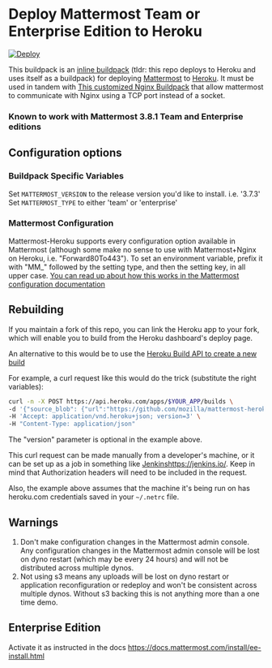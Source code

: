 # Deploy Mattermost Team or Enterprise Edition to Heroku

[![Deploy](https://www.herokucdn.com/deploy/button.svg)](https://heroku.com/deploy)

This buildpack is an [inline buildpack](https://github.com/kr/heroku-buildpack-inline/) (tldr: this repo deploys to Heroku and uses itself as a buildpack) for deploying [Mattermost](https://mattermost.org) to [Heroku](https://heroku.com).
It must be used in tandem with [This customized Nginx Buildpack](https://github.com/cadecairos/nginx-buildpack) that allow mattermost to communicate with Nginx using a TCP port instead of a socket.


### Known to work with Mattermost 3.8.1 Team and Enterprise editions

## Configuration options

### Buildpack Specific Variables

Set `MATTERMOST_VERSION` to the release version you'd like to install. i.e. '3.7.3'
Set `MATTERMOST_TYPE` to either 'team' or 'enterprise'

### Mattermost Configuration

Mattermost-Heroku supports every configuration option available in Mattermost (although some make no sense to use with Mattermost+Nginx on Heroku, i.e. "Forward80To443"). To set an environment variable, prefix it with "MM_" followed by the setting type, and then the setting key, in all upper case. [You can read up about how this works in the Mattermost configuration documentation](https://docs.mattermost.com/administration/config-settings.html#configuration-settings)

## Rebuilding

If you maintain a fork of this repo, you can link the Heroku app to your fork, which will enable you to build from the Heroku dashboard's deploy page.

An alternative to this would be to use the [Heroku Build API to create a new build](https://devcenter.heroku.com/articles/build-and-release-using-the-api#creating-builds)

For example, a curl request like this would do the trick (substitute the right variables):

```bash
curl -n -X POST https://api.heroku.com/apps/$YOUR_APP/builds \
-d '{"source_blob": {"url":"https://github.com/mozilla/mattermost-heroku/archive/{$LATEST_BUILDPACK_VERSION}.tar.gz", "version": "${COMMIT_HASH}"}}' \
-H 'Accept: application/vnd.heroku+json; version=3' \
-H "Content-Type: application/json"
```

The "version" parameter is optional in the example above.

This curl request can be made manually from a developer's machine, or it can be set up as a job in something like [Jenkins]()https://jenkins.io/. Keep in mind that Authorization headers will need to be included in the request. 

Also, the example above assumes that the machine it's being run on has heroku.com credentials saved in your `~/.netrc` file.

## Warnings

1. Don't make configuration changes in the Mattermost admin console.
   Any configuration changes in the Mattermost admin console will be lost on dyno restart (which may be every 24 hours) and will not be distributed across multiple dynos.
2. Not using s3 means any uploads will be lost on dyno restart or application reconfiguration or redeploy and won't be consistent across multiple dynos.
   Without s3 backing this is not anything more than a one time demo.

## Enterprise Edition
Activate it as instructed in the docs https://docs.mattermost.com/install/ee-install.html
